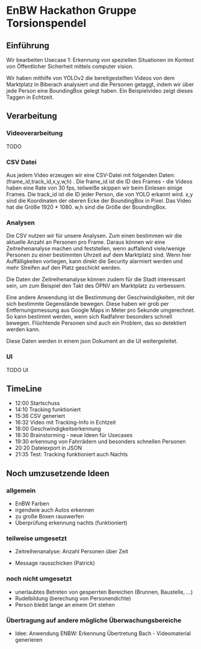 # EnBW Hackathon Gruppe Torsionspendel

## Einführung

Wir bearbeiten Usecase 1: Erkennung von speziellen Situationen im Kontext von Öffentlicher Sicherheit mittels computer vision.

Wir haben mithilfe von YOLOv2 die bereitgestellten Videos von dem Marktplatz in Biberach analysiert und die Personen getaggt, indem wir über jede Person eine BoundingBox gelegt haben. Ein Beispielvideo zeigt dieses Taggen in Echtzeit. 

## Verarbeitung

### Videoverarbeitung

TODO

### CSV Datei

Aus jedem Video erzeugen wir eine CSV-Datei mit folgenden Daten: (frame_id,track_id,x,y,w,h) .
Die frame_id ist die ID des Frames - die Videos haben eine Rate von 30 fps, teilweiße skippen wir beim Einlesen einige Frames.
Die track_id ist die ID jeder Person, die von YOLO erkannt wird.
x,y sind die Koordinaten der oberen Ecke der BoundingBox in Pixel. Das Video hat die Größe 1920 * 1080.
w,h sind die Größe der BoundingBox.

### Analysen

Die CSV nutzen wir für unsere Analysen. Zum einen bestimmen wir die aktuelle Anzahl an Personen pro Frame. Daraus können wir eine Zeitreihenanalyse machen und feststellen, wenn auffallend viele/wenige Personen zu einer bestimmten Uhrzeit auf dem Marktplatz sind. Wenn hier Auffälligkeiten vorliegen, kann direkt die Security alarmiert werden und mehr Streifen auf den Platz geschickt werden.

Die Daten der Zeitreihenanalyse können zudem für die Stadt interessant sein, um zum Beispiel den Takt des ÖPNV am Marktplatz zu verbessern.

Eine andere Anwendung ist die Bestimmung der Geschwindigkeiten, mit der sich bestimmte Gegenstände bewegen. Diese haben wir grob per Entfernungsmessung aus Google Maps in Meter pro Sekunde umgerechnet. So kann bestimmt werden, wenn sich Radfahrer besonders schnell bewegen. Flüchtende Personen sind auch ein Problem, das so detektiert werden kann.

Diese Daten werden in einem json Dokument an die UI weitergeleitet.

### UI

TODO UI

## TimeLine

* 12:00 Startschuss
* 14:10 Tracking funktioniert
* 15:36 CSV generiert
* 16:32 Video mit Tracking-Info in Echtzeit
* 18:00 Geschwindigkeitserkennung
* 18:30 Brainstorming - neue Ideen für Usecases
* 19:30 erkennung von Fahrrädern und besonders schnellen Personen
* 20:20 Dateiexport in JSON
* 21:35 Test: Tracking funktioniert auch Nachts

## Noch umzusetzende Ideen

### allgemein

* EnBW Farben
* irgendwie auch Autos erkennen
* zu große Boxen rauswerfen
* Überprüfung erkennung nachts (funktioniert)

### teilweise umgesetzt

* Zeitreihenanalyse: Anzahl Personen über Zeit

* Message rausschicken (Patrick)

### noch nicht umgesetzt

* unerlaubtes Betreten von gesperrten Bereichen (Brunnen, Baustelle, ...)
* Rudelbildung (berechung von Personendichte)
* Person bleibt lange an einem Ort stehen


### Übertragung auf andere mögliche Überwachungsbereiche

* Idee: Anwendung ENBW: Erkennung Übertretung Bach - Videomaterial generieren




